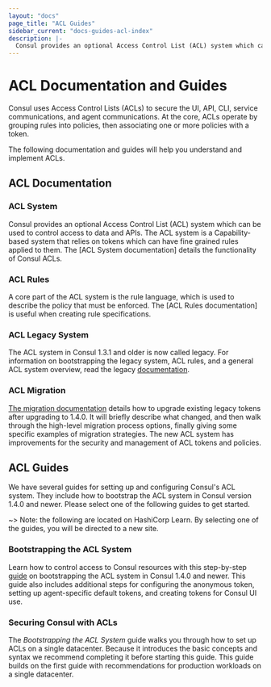 ```yaml
---
layout: "docs"
page_title: "ACL Guides"
sidebar_current: "docs-guides-acl-index"
description: |-
  Consul provides an optional Access Control List (ACL) system which can be used to control access to data and APIs. Select the following guide for your use case.
---
```


# ACL Documentation and Guides

Consul uses Access Control Lists (ACLs) to secure the UI, API, CLI, service communications, and agent communications. At the core, ACLs operate by grouping rules into policies, then associating one or more policies with a token.

The following documentation and guides will help you understand and implement
ACLs.

## ACL Documentation

### ACL System

Consul provides an optional Access Control List (ACL) system which can be used to control access to data and APIs. The ACL system is a Capability-based system that relies on tokens which can have fine grained rules applied to them. The [ACL System documentation] details the functionality of Consul ACLs.

### ACL Rules

A core part of the ACL system is the rule language, which is used to describe the policy that must be enforced. The [ACL Rules documentation] is useful 
when creating rule specifications.

### ACL Legacy System

The ACL system in Consul 1.3.1 and older is now called legacy. For information on bootstrapping the legacy system, ACL rules, and a general ACL system overview, read the legacy [documentation](/docs/acl/acl-legacy.html).

### ACL Migration

[The migration documentation](/docs/acl/acl-migrate-tokens.html) details how to upgrade
existing legacy tokens after upgrading to 1.4.0. It will briefly describe what changed, and then walk through the high-level migration process options, finally giving some specific examples of migration strategies. The new ACL system has improvements for the security and management of ACL tokens and policies.

## ACL Guides

We have several guides for setting up and configuring Consul's ACL system. They include how to bootstrap the ACL system in Consul version 1.4.0 and newer. Please select one of the following guides to get started.

~> Note: the following are located on HashiCorp Learn. By selecting
one of the guides, you will be directed to a new site.

### Bootstrapping the ACL System 

Learn how to control access to Consul resources with this step-by-step [guide](https://learn.hashicorp.com/consul/advanced/day-1-operations/acl-guide) on bootstrapping the ACL system in Consul 1.4.0 and newer. This guide also includes additional steps for configuring the anonymous token, setting up agent-specific default tokens, and creating tokens for Consul UI use. 

### Securing Consul with ACLs

The _Bootstrapping the ACL System_ guide walks you through how to set up ACLs on a single datacenter. Because it introduces the basic concepts and syntax we recommend completing it before starting this guide. This guide builds on the first guide with recommendations for production workloads on a single datacenter.




